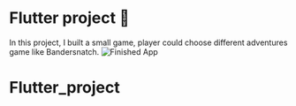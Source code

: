 # Flutter project 🤔

In this project, I built a small game, player could choose different adventures game like Bandersnatch.
![Finished App](https://github.com/londonappbrewery/Images/blob/master/Destini.gif)
# Flutter_project
